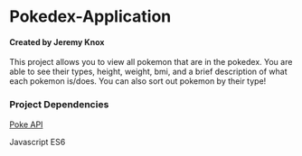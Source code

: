 # Pokedex-Application
#### Created by Jeremy Knox
This project allows you to view all pokemon that are in the pokedex. You are able to see their types, height, weight, bmi, 
and a brief description of what each pokemon is/does. You can also sort out pokemon by their type!
### Project Dependencies 
[Poke API](https://pokeapi.co/)

Javascript ES6

